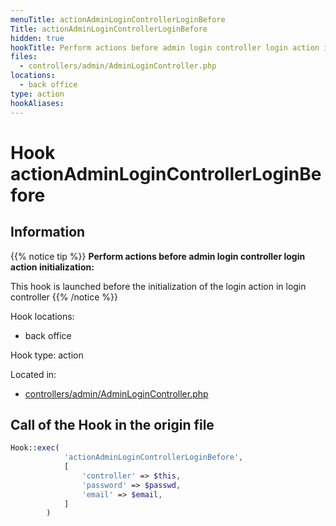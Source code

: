 ```yaml
---
menuTitle: actionAdminLoginControllerLoginBefore
Title: actionAdminLoginControllerLoginBefore
hidden: true
hookTitle: Perform actions before admin login controller login action initialization
files:
  - controllers/admin/AdminLoginController.php
locations:
  - back office
type: action
hookAliases:
---
```


# Hook actionAdminLoginControllerLoginBefore

## Information

{{% notice tip %}}
**Perform actions before admin login controller login action initialization:** 

This hook is launched before the initialization of the login action in login controller
{{% /notice %}}

Hook locations: 
  - back office

Hook type: action

Located in: 
  - [controllers/admin/AdminLoginController.php](https://github.com/PrestaShop/PrestaShop/blob/8.0.x/controllers/admin/AdminLoginController.php)

## Call of the Hook in the origin file

```php
Hook::exec(
            'actionAdminLoginControllerLoginBefore',
            [
                'controller' => $this,
                'password' => $passwd,
                'email' => $email,
            ]
        )
```